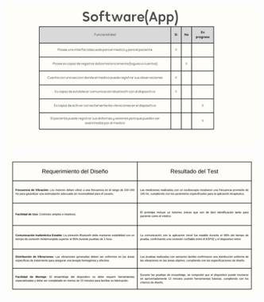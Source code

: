  <p align="center">
  <img src="https://github.com/Arbandu/Fundbio/blob/f6a2a286a573bfcc36ea4756a580c9d517db7347/Imagenes/sofware%201.jpg">
</p>  
 <p align="center">
  <img src="https://github.com/Arbandu/Fundbio/blob/6c349cd6a5bcc372f9b3adc5a906a9d7f3a9b640/Imagenes/spfeare2.jpg" alt="Diagrama de integración">
</p>  


